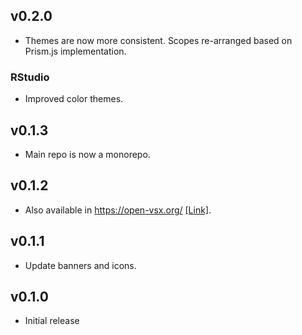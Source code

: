 ## v0.2.0

-   Themes are now more consistent. Scopes re-arranged based on Prism.js
    implementation.

### RStudio

-   Improved color themes.

## v0.1.3

-   Main repo is now a monorepo.

## v0.1.2

-   Also available in <https://open-vsx.org/>
    [[Link]](https://open-vsx.org/extension/dieghernan/selenized-theme).

## v0.1.1

-   Update banners and icons.

## v0.1.0

-   Initial release
